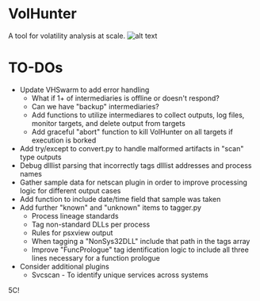 # VolHunter #

A tool for volatility analysis at scale.
![alt text](https://user-images.githubusercontent.com/39749344/59982884-6ae23a00-95de-11e9-815b-25443e51b24c.JPG)
# TO-DOs #

- Update VHSwarm to add error handling
     - What if 1+ of intermediaries is offline or doesn't respond?
     - Can we have "backup" intermediaries?
     - Add functions to utilize intermediares to collect outputs, log files, monitor targets, and delete output from targets
     - Add graceful "abort" function to kill VolHunter on all targets if execution is borked
- Add try/except to convert.py to handle malformed artifacts in "scan" type outputs
- Debug dlllist parsing that incorrectly tags dlllist addresses and process names
- Gather sample data for netscan plugin in order to improve processing logic for different output cases
- Add function to include date/time field that sample was taken
- Add further "known" and "unknown" items to tagger.py 
     - Process lineage standards
     - Tag non-standard DLLs per process
     - Rules for psxview output
     - When tagging a "NonSys32DLL" include that path in the tags array
     - Improve "FuncPrologue" tag identification logic to include all three lines necessary for a function prologue
- Consider additional plugins
     - Svcscan - To identify unique services across systems
     

5C!
